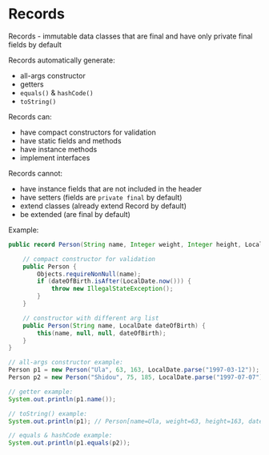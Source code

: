 # Records

Records - immutable data classes that are final and have only private final fields by default

Records automatically generate:
- all-args constructor
- getters
- `equals()` & `hashCode()`
- `toString()`

Records can:
- have compact constructors for validation
- have static fields and methods
- have instance methods
- implement interfaces

Records cannot:
- have instance fields that are not included in the header
- have setters (fields are `private final` by default)
- extend classes (already extend Record by default)
- be extended (are final by default)

Example:
```java
public record Person(String name, Integer weight, Integer height, LocalDate dateOfBirth) {

    // compact constructor for validation
    public Person {
        Objects.requireNonNull(name);
        if (dateOfBirth.isAfter(LocalDate.now())) {
            throw new IllegalStateException();
        }
    }

    // constructor with different arg list
    public Person(String name, LocalDate dateOfBirth) {
        this(name, null, null, dateOfBirth);
    }
}
```
```java
// all-args constructor example:
Person p1 = new Person("Ula", 63, 163, LocalDate.parse("1997-03-12"));
Person p2 = new Person("Shidou", 75, 185, LocalDate.parse("1997-07-07"));

// getter example:
System.out.println(p1.name());

// toString() example:
System.out.println(p1); // Person[name=Ula, weight=63, height=163, dateOfBirth=1997-03-12]

// equals & hashCode example:
System.out.println(p1.equals(p2));
```
